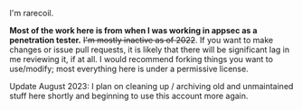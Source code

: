 I'm rarecoil.

**Most of the work here is from when I was working in appsec as a penetration tester.** ~~I'm mostly inactive as of 2022~~. If you want to make changes or issue pull requests, it is likely that there will be significant lag in me reviewing it, if at all. I would recommend forking things you want to use/modify; most everything here is under a permissive license.

Update August 2023: I plan on cleaning up / archiving old and unmaintained stuff here shortly and beginning to use this account more again.
